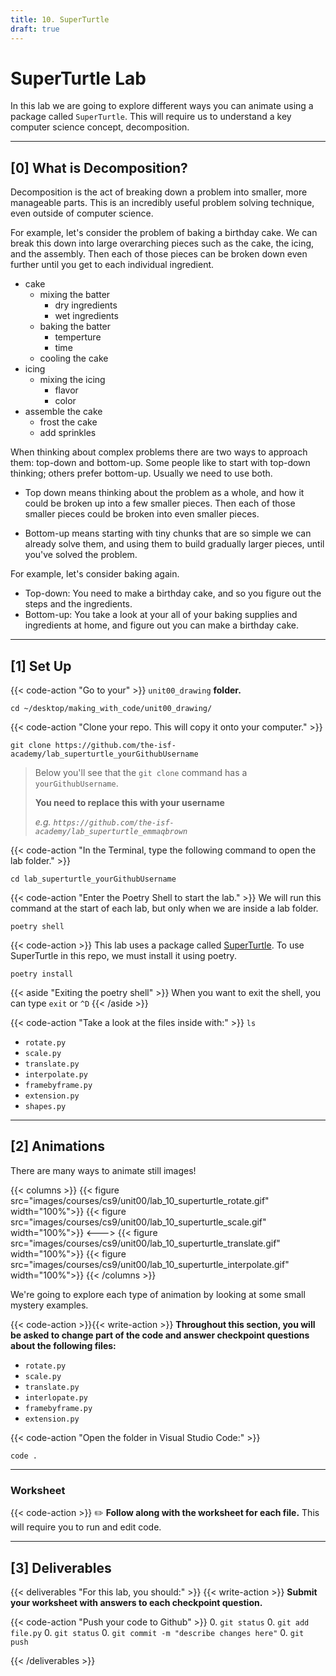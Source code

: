 ```yaml
---
title: 10. SuperTurtle
draft: true
---
```


# SuperTurtle Lab

In this lab we are going to explore different ways you can animate using a package called `SuperTurtle`. This will require us to understand a key computer science concept, decomposition.

---

## [0] What is Decomposition?

Decomposition is the act of breaking down a problem into smaller, more manageable parts. This is an incredibly useful problem solving technique, even outside of computer science.

For example, let's consider the problem of baking a birthday cake. We can break this down into large overarching pieces such as the cake, the icing, and the assembly. Then each of those pieces can be broken down even further until you get to each individual ingredient.
- cake  
  - mixing the batter
    - dry ingredients
    - wet ingredients
  - baking the batter
    - temperture
    - time
  - cooling the cake
- icing
  - mixing the icing
    - flavor
    - color
- assemble the cake
  - frost the cake
  - add sprinkles

When thinking about complex problems there are two ways to approach them: top-down and bottom-up. Some people like to start with top-down thinking; others prefer bottom-up. Usually we need to use both.

- Top down means thinking about the problem as a whole, and how it could be broken up into a few smaller pieces. Then each of those smaller pieces could be broken into even smaller pieces.

- Bottom-up means starting with tiny chunks that are so simple we can already solve them, and using them to build gradually larger pieces, until you've solved the problem.

For example, let's consider baking again.
- Top-down: You need to make a birthday cake, and so you figure out the steps and the ingredients.  
- Bottom-up: You take a look at your all of your baking supplies and ingredients at home, and figure out you can make a birthday cake.

---

## [1] Set Up



{{< code-action "Go to your" >}} `unit00_drawing` **folder.**

```shell
cd ~/desktop/making_with_code/unit00_drawing/
```

{{< code-action "Clone your repo. This will copy it onto your computer." >}}  
```shell
git clone https://github.com/the-isf-academy/lab_superturtle_yourGithubUsername
```
> Below you'll see that the `git clone` command has a `yourGithubUsername`. 
>
> **You need to replace this with your username**
>
> *e.g. `https://github.com/the-isf-academy/lab_superturtle_emmaqbrown`*




{{< code-action "In the Terminal, type the following command to open the lab folder." >}}
```shell
cd lab_superturtle_yourGithubUsername
```


{{< code-action "Enter the Poetry Shell to start the lab." >}} We will run this command at the start of each lab, but only when we are inside a lab folder.
```shell
poetry shell
```

{{< code-action >}} This lab uses a package called [SuperTurtle](https://github.com/cproctor/superturtle). To use SuperTurtle in this repo, we must install it using poetry. 
```shell
poetry install
```

{{< aside "Exiting the poetry shell" >}}
When you want to exit the shell, you can type `exit` or `^D`
{{< /aside >}}


{{< code-action "Take a look at the files inside with:" >}} `ls`
- `rotate.py`
- `scale.py`
- `translate.py`
- `interpolate.py`
- `framebyframe.py`
- `extension.py`
- `shapes.py`



---


## [2] Animations

There are many ways to animate still images! 

{{< columns >}}
{{< figure src="images/courses/cs9/unit00/lab_10_superturtle_rotate.gif" width="100%">}}
{{< figure src="images/courses/cs9/unit00/lab_10_superturtle_scale.gif" width="100%">}}
<--->
{{< figure src="images/courses/cs9/unit00/lab_10_superturtle_translate.gif" width="100%">}}
{{< figure src="images/courses/cs9/unit00/lab_10_superturtle_interpolate.gif" width="100%">}}
{{< /columns >}}

We're going to explore each type of animation by looking at some small mystery examples.


{{< code-action >}}{{< write-action >}} **Throughout this section, you will be asked to change part of the code and answer checkpoint questions about the following files:**
- `rotate.py`
- `scale.py`
- `translate.py`
- `interlopate.py`
- `framebyframe.py`
- `extension.py`


{{< code-action "Open the folder in Visual Studio Code:" >}}
```shell
code .
```

---

### Worksheet



{{< code-action  >}} ✏️ **Follow along with the worksheet for each file.** This will require you to run and edit code. 


---


## [3] Deliverables

{{< deliverables "For this lab, you should:" >}}
{{< write-action  >}} **Submit your worksheet with answers to each checkpoint question.**

{{< code-action "Push your code to Github" >}} 
0. `git status`
0. `git add file.py`
0. `git status`
0. `git commit -m "describe changes here"` 
0. `git push`

{{< /deliverables >}}


